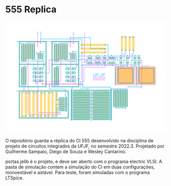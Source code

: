 # 555 Replica
<p align="center">
  <img src="555.svg" />
</p>

O repositório guarda a réplica do CI 555 desenvolvido na disciplina de projeto de circuitos integrados da UFJF, no semestre 2022.3. Projetado por Guilherme Sampaio, Diego de Souza e Wesley Cantarino.

portas.jelib é o projeto, e deve ser aberto com o programa electric VLSI. A pasta de simulação contem a simulação do CI em duas configurações, monoestável e astável. Para teste, foram simuladas com o programa LTSpice.
